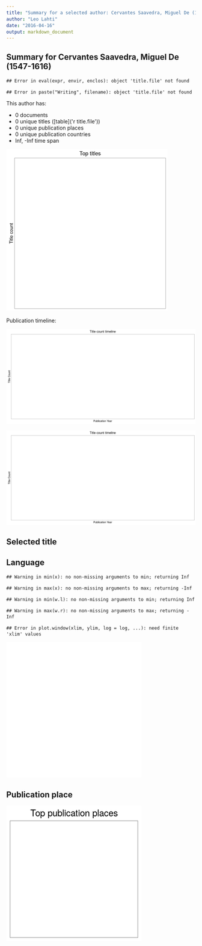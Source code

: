 ```yaml
---
title: "Summary for a selected author: Cervantes Saavedra, Miguel De (1547-1616)"
author: "Leo Lahti"
date: "2016-04-16"
output: markdown_document
---
```


## Summary for Cervantes Saavedra, Miguel De (1547-1616)


```
## Error in eval(expr, envir, enclos): object 'title.file' not found
```

```
## Error in paste("Writing", filename): object 'title.file' not found
```

This author has:

  * 0 documents
  * 0 unique titles ([table]('r title.file'))
  * 0 unique publication places
  * 0 unique publication countries
  * Inf, -Inf time span   


<img src="figure/selected_author_summary_titlecount-1.png" title="plot of chunk selected_author_summary_titlecount" alt="plot of chunk selected_author_summary_titlecount" width="430px" />


Publication timeline:

![plot of chunk selected_author_summary_timeline](figure/selected_author_summary_timeline-1.png)


![plot of chunk selected_author_summary_timeline_by_country](figure/selected_author_summary_timeline_by_country-1.png)

## Selected title




## Language


```
## Warning in min(x): no non-missing arguments to min; returning Inf
```

```
## Warning in max(x): no non-missing arguments to max; returning -Inf
```

```
## Warning in min(w.l): no non-missing arguments to min; returning Inf
```

```
## Warning in max(w.r): no non-missing arguments to max; returning -Inf
```

```
## Error in plot.window(xlim, ylim, log = log, ...): need finite 'xlim' values
```

![plot of chunk selected_author_summary_language](figure/selected_author_summary_language-1.png)


## Publication place

![plot of chunk selected_author_summary_place](figure/selected_author_summary_place-1.png)

